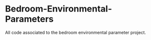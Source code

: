 # Bedroom-Environmental-Parameters
All code associated to the bedroom environmental parameter project.

